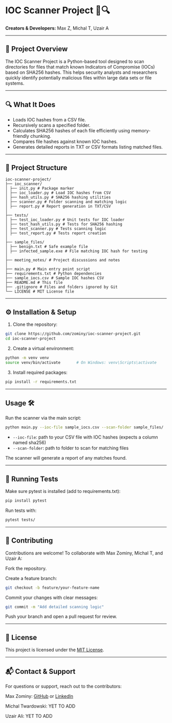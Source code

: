 # IOC Scanner Project 🐍🔍

**Creators & Developers:** Max Z, Michal T, Uzair A

---

## 🚀 Project Overview

The IOC Scanner Project is a Python-based tool designed to scan directories for files that match known Indicators of Compromise (IOCs) based on SHA256 hashes. This helps security analysts and researchers quickly identify potentially malicious files within large data sets or file systems.

---

## 🔍 What It Does

- Loads IOC hashes from a CSV file.
- Recursively scans a specified folder.
- Calculates SHA256 hashes of each file efficiently using memory-friendly chunking.
- Compares file hashes against known IOC hashes.
- Generates detailed reports in TXT or CSV formats listing matched files.

---

## 📁 Project Structure

```
ioc-scanner-project/
├── ioc_scanner/
│ ├── init.py # Package marker
│ ├── ioc_loader.py # Load IOC hashes from CSV
│ ├── hash_utils.py # SHA256 hashing utilities
│ ├── scanner.py # Folder scanning and matching logic
│ ├── report.py # Report generation in TXT/CSV
│
├── tests/
│ ├── test_ioc_loader.py # Unit tests for IOC loader
│ ├── test_hash_utils.py # Tests for SHA256 hashing
│ ├── test_scanner.py # Tests scanning logic
│ ├── test_report.py # Tests report creation
│
├── sample_files/
│ ├── benign.txt # Safe example file
│ ├── infected_sample.exe # File matching IOC hash for testing
│
├── meeting_notes/ # Project discussions and notes
│
├── main.py # Main entry point script
├── requirements.txt # Python dependencies
├── sample_iocs.csv # Sample IOC hashes CSV
├── README.md # This file
├── .gitignore # Files and folders ignored by Git
└── LICENSE # MIT License file
```

---

## ⚙️ Installation & Setup

1. Clone the repository:

```bash
git clone https://github.com/zominy/ioc-scanner-project.git
cd ioc-scanner-project
```
2. Create a virtual environment:

```bash
python -m venv venv
source venv/bin/activate       # On Windows: venv\Scripts\activate
```
3. Install required packages:

```bash
pip install -r requirements.txt
```

---

## Usage 🛠
Run the scanner via the main script:

```bash
python main.py --ioc-file sample_iocs.csv --scan-folder sample_files/
```
- `--ioc-file`: path to your CSV file with IOC hashes (expects a column named sha256)
- `--scan-folder`: path to folder to scan for matching files

The scanner will generate a report of any matches found.

---

## 🧪 Running Tests

Make sure pytest is installed (add to requirements.txt):

```bash
pip install pytest
```
Run tests with:

```bash
pytest tests/
```

---

## 🤝 Contributing

Contributions are welcome! To collaborate with Max Zominy, Michal T, and Uzair A:

Fork the repository.

Create a feature branch:

```bash
git checkout -b feature/your-feature-name
```
Commit your changes with clear messages:

```bash
git commit -m "Add detailed scanning logic"
```

Push your branch and open a pull request for review.

---

## 📄 License

This project is licensed under the [MIT License](https://mit-license.org/).

---

## 📬 Contact & Support

For questions or support, reach out to the contributors:

Max Zominy: [GitHub](https://github.com/zominy) or [LinkedIn](https://www.linkedin.com/in/max-zominy-85ba92310/)

Michal Twardowski: YET TO ADD

Uzair Ali: YET TO ADD

